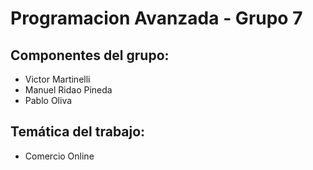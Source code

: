 # Programacion Avanzada - Grupo 7

## Componentes del grupo:
* Victor Martinelli
* Manuel Ridao Pineda
* Pablo Oliva

## Temática del trabajo:
* Comercio Online
